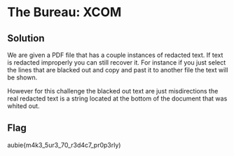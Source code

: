 # The Bureau: XCOM

## Solution
We are given a PDF file that has a couple instances of redacted text. If text is redacted improperly you can still recover it. For instance if you just select the lines that are blacked out and copy and past it to another file the text will be shown.

However for this challenge the blacked out text are just misdirections the real redacted text is a string located at the bottom of the document that was whited out.

## Flag 
aubie{m4k3_5ur3_70_r3d4c7_pr0p3rly)